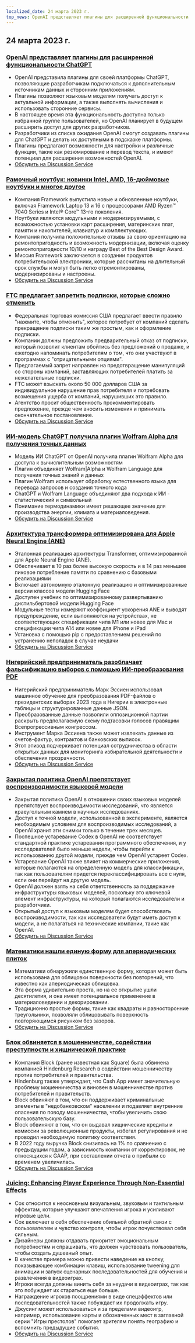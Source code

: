 ```yaml
---
localized_date: 24 марта 2023 г.
top_news: OpenAI представляет плагины для расширенной функциональности ChatGPT
---
```


## 24 марта 2023 г.

### [OpenAI представляет плагины для расширенной функциональности ChatGPT](https://openai.com/blog/chatgpt-plugins)

- OpenAI представила плагины для своей платформы ChatGPT, позволяющие разработчикам подключаться к дополнительным источникам данных и сторонним приложениям.
- Плагины позволяют языковым моделям получать доступ к актуальной информации, а также выполнять вычисления и использовать сторонние сервисы.
- В настоящее время эта функциональность доступна только избранной группе пользователей, но OpenAI планирует в будущем расширить доступ для других разработчиков.
- Разработчики из списка ожидания OpenAI смогут создавать плагины для ChatGPT и делать их доступными в подсказке платформы.
- Плагины предлагают возможности для настройки и различные функции, такие как резюмирование и перевод текста, и имеют потенциал для расширения возможностей OpenAI.
- [Обсудить на Discussion Service](http://news.ycombinator.com/item?id=35277677)

### [Рамочный ноутбук: новинки Intel, AMD, 16-дюймовые ноутбуки и многое другое](https://frame.work/)

- Компания Framework выпустила новые и обновленные ноутбуки, включая Framework Laptop 13 и 16 с процессорами AMD Ryzen™ 7040 Series и Intel® Core™ 13-го поколения.
- Ноутбуки являются модульными и модернизируемыми, с возможностью установки карт расширения, материнских плат, памяти и накопителей, клавиатур и комплектующих.
- Компания получила положительные отзывы за свою ориентацию на ремонтопригодность и возможность модернизации, включая оценку ремонтопригодности 10/10 и награду Best of the Best Design Award.
- Миссия Framework заключается в создании продуктов потребительской электроники, которые рассчитаны на длительный срок службы и могут быть легко отремонтированы, модернизированы и настроены.
- [Обсудить на Discussion Service](http://news.ycombinator.com/item?id=35277660)

### [FTC предлагает запретить подписки, которые сложно отменить](https://www.theverge.com/2023/3/23/23652373/ftc-click-to-cancel-subscription-service-dark-patterns-ban)

- Федеральная торговая комиссия США предлагает ввести правило "нажмите, чтобы отменить", которое потребует от компаний сделать прекращение подписки таким же простым, как и оформление подписки.
- Компании должны предложить предварительный отказ от подписки, который позволит клиентам обойтись без предложений о продаже, и ежегодно напоминать потребителям о том, что они участвуют в программах с "отрицательными опциями".
- Предлагаемый запрет направлен на предотвращение манипуляций со стороны компаний, заставляющих потребителей платить за нежелательные подписки.
- FTC может взыскать около 50 000 долларов США за индивидуальное нарушение прав потребителя и потребовать возмещения ущерба от компаний, нарушивших это правило.
- Агентство просит общественность прокомментировать предложение, прежде чем вносить изменения и принимать окончательное постановление.
- [Обсудить на Discussion Service](http://news.ycombinator.com/item?id=35274519)

### [ИИ-модель ChatGPT получила плагин Wolfram Alpha для получения точных данных](https://writings.stephenwolfram.com/2023/03/chatgpt-gets-its-wolfram-superpowers/)

- Модель ИИ ChatGPT от OpenAI получила плагин Wolfram Alpha для доступа к вычислительным возможностям
- Плагин объединяет Wolfram|Alpha и Wolfram Language для получения точных знаний и данных
- Плагин Wolfram использует обработку естественного языка для перевода запросов и создания точного кода
- ChatGPT и Wolfram Language объединяют два подхода к ИИ - статистический и символьный
- Понимание термодинамики имеет решающее значение для производства энергии, климата и материаловедения.
- [Обсудить на Discussion Service](http://news.ycombinator.com/item?id=35277925)

### [Архитектура трансформера оптимизирована для Apple Neural Engine (ANE)](https://github.com/apple/ml-ane-transformers)

- Эталонная реализация архитектуры Transformer, оптимизированной для Apple Neural Engine (ANE).
- Обеспечивает в 10 раз более высокую скорость и в 14 раз меньшее пиковое потребление памяти по сравнению с базовыми реализациями
- Включает автономную эталонную реализацию и оптимизированные версии классов модели Hugging Face
- Доступен учебник по оптимизированному развертыванию дистильбертовой модели Hugging Face
- Модульные тесты измеряют коэффициент ускорения ANE и выводят предупреждение, если выполняются на устройствах, не соответствующих спецификации чипа M1 или новее для Mac и спецификации чипа A14 или новее для iPhone и iPad
- Установка с помощью pip с предоставлением решений по устранению неполадок в случае неудачи
- [Обсудить на Discussion Service](http://news.ycombinator.com/item?id=35282325)

### [Нигерийский предприниматель разоблачает фальсификацию выборов с помощью ИИ-преобразования PDF](https://markessien.com/posts/drama_of_transcription/)

- Нигерийский предприниматель Марк Эссиен использовал машинное обучение для преобразования PDF-файлов о президентских выборах 2023 года в Нигерии в электронные таблицы и структурированные данные JSON.
- Преобразованные данные позволили оппозиционной партии раскрыть предполагаемую схему подтасовки голосов правящим Всепрогрессивным конгрессом.
- Инструмент Марка Эссиена также может извлекать данные из счетов-фактур, контрактов и банковских выписок.
- Этот эпизод подчеркивает потенциал сотрудничества в области открытых данных для мониторинга избирательной деятельности и обеспечения прозрачности.
- [Обсудить на Discussion Service](http://news.ycombinator.com/item?id=35272227)

### [Закрытая политика OpenAI препятствует воспроизводимости языковой модели](https://aisnakeoil.substack.com/p/openais-policies-hinder-reproducible)

- Закрытая политика OpenAI в отношении своих языковых моделей препятствует воспроизводимости исследований, что является краеугольным камнем в научных исследованиях.
- Доступ к точной модели, использованной в эксперименте, является необходимым условием для воспроизводимых исследований, а OpenAI хранит эти снимки только в течение трех месяцев.
- Поспешное устаревание Codex в OpenAI не соответствует стандартной практике устаревания программного обеспечения, и у исследователей было меньше недели, чтобы перейти к использованию другой модели, прежде чем OpenAI устареет Codex.
- Устаревание OpenAI также влияет на коммерческие приложения, которые полагаются на определенную модель для классификации, так как пользователям придется переклассифицировать все с нуля, если они перейдут на другую модель.
- OpenAI должен взять на себя ответственность за поддержание инфраструктуры языковых моделей, поскольку это ключевой элемент инфраструктуры, на который полагаются исследователи и разработчики.
- Открытый доступ к языковым моделям будет способствовать воспроизводимости, так как исследователи будут иметь доступ к модели, а не полагаться на технические компании, такие как OpenAI.
- [Обсудить на Discussion Service](http://news.ycombinator.com/item?id=35269304)

### [Математики нашли единую форму для апериодических плиток](https://www.newscientist.com/article/2365363-mathematicians-discover-shape-that-can-tile-a-wall-and-never-repeat/)

- Математики обнаружили единственную форму, которая может быть использована для облицовки поверхности без повторений, что известно как апериодическая облицовка.
- Эта форма удивительно проста, но на ее открытие ушли десятилетия, и она имеет потенциальное применение в материаловедении и декорировании.
- Традиционно простые формы, такие как квадраты и равносторонние треугольники, позволяли облицовывать поверхность повторяющимся рисунком без зазоров.
- [Обсудить на Discussion Service](http://news.ycombinator.com/item?id=35273707)

### [Блок обвиняется в мошенничестве, содействии преступности и хищнической практике](https://hindenburgresearch.com/block/)

- Компания Block (ранее известная как Square) была обвинена компанией Hindenburg Research в содействии мошенничеству против потребителей и правительства.
- Hindenburg также утверждает, что Cash App имеет значительную проблему мошенничества и виновен в мошенничестве против потребителей и правительств.
- Block обвиняют в том, что он поддерживает криминальные элементы в "недобанковском" населении и подавляет внутренние опасения по поводу мошенничества, чтобы увеличить свою пользовательскую базу.
- Block обвиняют в том, что он выдавал хищнические кредиты и комиссии за революционные продукты, избегал регулирования и не проводил необходимую политику соответствия.
- В 2022 году выручка Block снизилась на 1% по сравнению с предыдущим годом, а зависимость компании от корректировок, не относящихся к GAAP, при составлении отчета о прибыли со временем увеличилась.
- [Обсудить на Discussion Service](http://news.ycombinator.com/item?id=35273782)

### [Juicing: Enhancing Player Experience Through Non-Essential Effects](https://garden.bradwoods.io/notes/design/juice)

- Сок относится к неосновным визуальным, звуковым и тактильным эффектам, которые улучшают впечатления игрока и усиливают игровые цели.
- Сок включает в себя обеспечение обильной обратной связи с пользователем и чувство контроля, чтобы игрок почувствовал себя сильным.
- Дизайнеры должны отдавать приоритет эмоциональным потребностям и спрашивать, что должен чувствовать пользователь, чтобы создать душевный опыт.
- В качестве примера можно привести наведение на кнопку, показывающее комбинации клавиш, использование tweening для анимации и запуск сценарных последовательностей для обучения и развлечения в видеоиграх.
- Игроки всегда должны винить себя за неудачи в видеоиграх, так как это побуждает их стараться еще больше.
- Награждение игроков поощрениями в виде спецэффектов или последовательностей также побуждает их продолжать игру.
- Джусинг может использоваться и за пределами видеоигр, например, использование карты и обозначенных мест в заглавной серии "Игры престолов" помогает зрителям понять географию и вспомнить предыдущие события.
- [Обсудить на Discussion Service](http://news.ycombinator.com/item?id=35273139)
